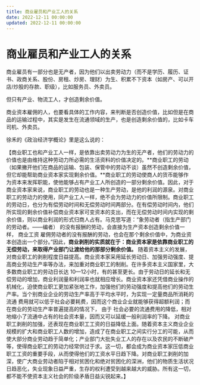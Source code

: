 ```yaml
---
title: 商业雇员和产业工人的关系
date: 2022-12-11 00:00:00
updated: 2022-12-11 00:00:00
---
```


# 商业雇员和产业工人的关系

商业雇员有一部分也是无产者，因为他们以出卖劳动力（而不是学历、履历、证书、政商关系、股份、房租、炒房、理财）为生、积累不下资本（如房产、可以开店/炒股的存款、职级），比如服务员、外卖员。

但只有产业、物流工人，才创造剩余价值。

商业资本雇佣的人，也要看具体的工作内容，来判断是否创造价值，比如但是在商品的运输过程中，其实是发生在流通领域的生产，也是创造剩余价值的，比如卡车司机、外卖员。

徐禾的《政治经济学概论》里是这么说的：

【商业职工也和产业工人一样，是依靠出卖劳动力为生的无产者，他们的劳动力的价值也是由维持这种劳动力所必需的生活资料的价值决定的。**商业职工的劳动（如果撇开他们在商品的运输、包装、保管中的劳动不谈）虽然不创造剩余价值，但它却能帮助商业资本家实现剩余价值。**商业职工的劳动使商人的货币能够作为资本来发挥职能，使他能够占有产业工人所创造的一部分剩余价值。因此，对于商业资本家来说，商业职工的劳动也是一种生产劳动，是他的利润的源泉。对商业职工的劳动力的使用，同产业工人一样，绝不会为劳动力的价值所限制。商业职工的劳动日，也分为有偿劳动时间和无偿劳动时间两部分。在有偿劳动时间内，他们所实现的剩余价值补偿商业资本家可变资本的支出，而在无偿劳动时间内实现的剩余价值，则以商业利润的形式归商人占有。马克思写道：“象劳动者（指生产部门的劳动者。——编者） 的没有报酬的劳动，会直接为生产资本创造剩余价值一样， 商业工资 雇佣劳动者的没有报酬的劳动，也会在那个剩余价值中，为商业资本创造出一个部分。”因此，**商业剥削的实质就在于：商业资本家是依靠商业职工的无偿劳动，来取得产业部门让渡给他的那部分剩余价值。** 随着资本主义的发展，对商业职工的剥削程度日益提高。商业资本家采用延长劳动日、加强劳动强度、提高商业劳动生产率等办法，来加重对商业职工的制削。在许多资本主义国家里，大多数商业职工的劳动日长达 10—12小时，有的甚至更长。由于劳动日的延长和无偿劳动的增加，商业利润量和利润率也就相应增长。商业资本家还凭借商业操作的机械化，迫使商业职工更加紧张地工作，加强他们的劳动强度和提高他们的劳动生产率。当个别商业企业的劳动生产率高于平均水平时，为实现一定量商品所消耗的 流通 费用就可以低于社会必要耗费，因而这个商业企业就能够获得超额利润；而在商业的劳动生产率普遍提高的情况下， 由于 社会必要的流通费用的降低，相对地缩小了流通中占有的社会资本量，因而又可以延缓一般利润率的下降。 对商业职工剥削的加强，还表现在商业职工工资的日益降低上面。随着资本主义商业企业规模的扩大和商业职工人数的增加，造成了在商业职工之间实行分工的可能，从而使大部分商业劳动趋于简单化；产业部门大批失业工人的存在以及农民的不断破产等，使得商业职工的劳动力经常供过于求。这一切，都会成为商业资本家压低商业职工工资的重要手段，从而使得他们的工资水平日趋下降。对商业职工剥削的加深，使广大商业劳动者陷于相对贫困化和绝对贫困化的深洲，他们的物质生活状况日趋恶化，失业现象日益严重，生存的权利遭受到越来越大的威胁。所有这一切，都不能不使资本主义社会的阶级矛盾日益尖锐起来。】

